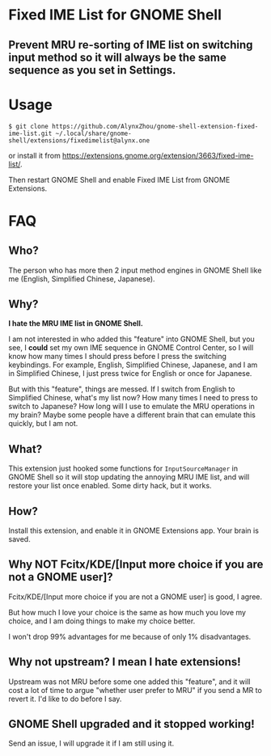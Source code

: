 Fixed IME List for GNOME Shell
==============================

Prevent MRU re-sorting of IME list on switching input method so it will always be the same sequence as you set in Settings.
---------------------------------------------------------------------------------------------------------------------------

# Usage

```
$ git clone https://github.com/AlynxZhou/gnome-shell-extension-fixed-ime-list.git ~/.local/share/gnome-shell/extensions/fixedimelist@alynx.one
```

or install it from <https://extensions.gnome.org/extension/3663/fixed-ime-list/>.

Then restart GNOME Shell and enable Fixed IME List from GNOME Extensions.

# FAQ

## Who?

The person who has more then 2 input method engines in GNOME Shell like me (English, Simplified Chinese, Japanese).

## Why?

**I hate the MRU IME list in GNOME Shell.**

I am not interested in who added this "feature" into GNOME Shell, but you see, I **could** set my own IME sequence in GNOME Control Center, so I will know how many times I should press before I press the switching keybindings. For example, English, Simplified Chinese, Japanese, and I am in Simplified Chinese, I just press twice for English or once for Japanese.

But with this "feature", things are messed. If I switch from English to Simplified Chinese, what's my list now? How many times I need to press to switch to Japanese? How long will I use to emulate the MRU operations in my brain? Maybe some people have a different brain that can emulate this quickly, but I am not.

## What?

This extension just hooked some functions for `InputSourceManager` in GNOME Shell so it will stop updating the annoying MRU IME list, and will restore your list once enabled. Some dirty hack, but it works.

## How?

Install this extension, and enable it in GNOME Extensions app. Your brain is saved.

## Why NOT Fcitx/KDE/[Input more choice if you are not a GNOME user]?

Fcitx/KDE/[Input more choice if you are not a GNOME user] is good, I agree.

But how much I love your choice is the same as how much you love my choice, and I am doing things to make my choice better.

I won't drop 99% advantages for me because of only 1% disadvantages.

## Why not upstream? I mean I hate extensions!

Upstream was not MRU before some one added this "feature", and it will cost a lot of time to argue "whether user prefer to MRU" if you send a MR to revert it. I'd like to do before I say.

## GNOME Shell upgraded and it stopped working!

Send an issue, I will upgrade it if I am still using it.

